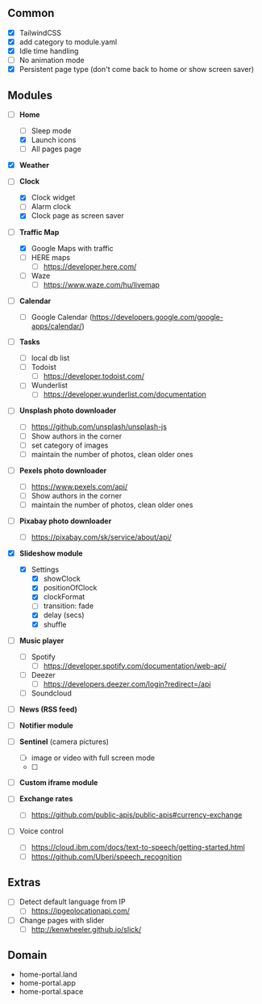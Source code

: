 
## Common

- [x] TailwindCSS
- [x] add category to module.yaml
- [x] Idle time handling
- [ ] No animation mode
- [x] Persistent page type (don't come back to home or show screen saver)

## Modules
- [ ] **Home**
  - [ ] Sleep mode
  - [x] Launch icons
  - [ ] All pages page

- [x] **Weather**

- [ ] **Clock**
  - [x] Clock widget
  - [ ] Alarm clock
  - [x] Clock page as screen saver

- [ ] **Traffic Map**
  - [x] Google Maps with traffic
  - [ ] HERE maps
    - [ ] https://developer.here.com/
  - [ ] Waze
    - [ ] https://www.waze.com/hu/livemap

- [ ] **Calendar**
  - [ ] Google Calendar (https://developers.google.com/google-apps/calendar/)

- [ ] **Tasks**
  - [ ] local db list
  - [ ] Todoist
    - [ ] https://developer.todoist.com/
  - [ ] Wunderlist
    - [ ] https://developer.wunderlist.com/documentation

- [ ] **Unsplash photo downloader**
  - [ ] https://github.com/unsplash/unsplash-js
  - [ ] Show authors in the corner
  - [ ] set category of images
  - [ ] maintain the number of photos, clean older ones

- [ ] **Pexels photo downloader**
  - [ ] https://www.pexels.com/api/
  - [ ] Show authors in the corner
  - [ ] maintain the number of photos, clean older ones

- [ ] **Pixabay photo downloader**
  - [ ] https://pixabay.com/sk/service/about/api/

- [x] **Slideshow module**
  - [x] Settings
    - [x] showClock
    - [x] positionOfClock
    - [x] clockFormat
    - [ ] transition: fade
    - [x] delay (secs)
    - [x] shuffle

- [ ] **Music player**
  - [ ] Spotify
    - [ ] https://developer.spotify.com/documentation/web-api/
  - [ ] Deezer
    - [ ] https://developers.deezer.com/login?redirect=/api
  - [ ] Soundcloud

- [ ] **News (RSS feed)**

- [ ] **Notifier module**

- [ ] **Sentinel** (camera pictures)
  - [ ] image or video with full screen mode
  - [ ] 

- [ ] **Custom iframe module**

- [ ] **Exchange rates**
  - [ ] https://github.com/public-apis/public-apis#currency-exchange

- [ ] Voice control
  - [ ] https://cloud.ibm.com/docs/text-to-speech/getting-started.html
  - [ ] https://github.com/Uberi/speech_recognition

## Extras
- [ ] Detect default language from IP
  - [ ] https://ipgeolocationapi.com/
- [ ] Change pages with slider
  - [ ] http://kenwheeler.github.io/slick/

## Domain
- home-portal.land
- home-portal.app
- home-portal.space
